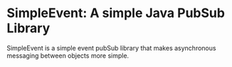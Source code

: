 # SimpleEvent: A simple Java PubSub Library 
SimpleEvent is a simple event pubSub library that makes asynchronous
messaging between objects more simple.